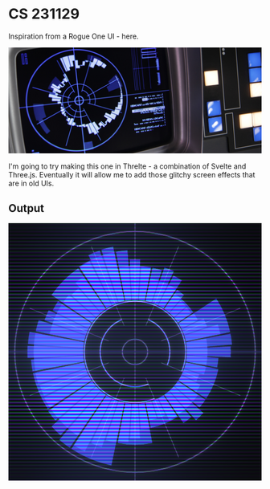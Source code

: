 # CS 231129

Inspiration from a Rogue One UI - here.

![UI Inspiration](src/routes/projectimage_19.jpg)

I'm going to try making this one in Threlte - a combination of Svelte and Three.js. Eventually it will allow me to add those glitchy screen effects that are in old UIs.

## Output

![Output](src/routes/cs231129.png)
